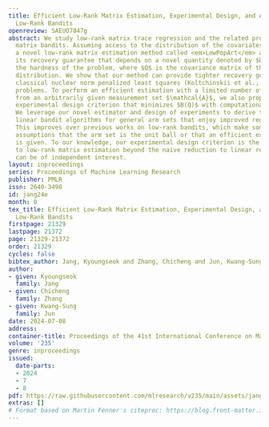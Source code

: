```yaml
---
title: Efficient Low-Rank Matrix Estimation, Experimental Design, and Arm-Set-Dependent
  Low-Rank Bandits
openreview: SAEUO7847g
abstract: We study low-rank matrix trace regression and the related problem of low-rank
  matrix bandits. Assuming access to the distribution of the covariates, we propose
  a novel low-rank matrix estimation method called <em>LowPopArt</em> and provide
  its recovery guarantee that depends on a novel quantity denoted by $B(Q)$ that characterizes
  the hardness of the problem, where $Q$ is the covariance matrix of the measurement
  distribution. We show that our method can provide tighter recovery guarantees than
  classical nuclear norm penalized least squares (Koltchinskii et al., 2011) in several
  problems. To perform an efficient estimation with a limited number of measurements
  from an arbitrarily given measurement set $\mathcal{A}$, we also propose a novel
  experimental design criterion that minimizes $B(Q)$ with computational efficiency.
  We leverage our novel estimator and design of experiments to derive two low-rank
  linear bandit algorithms for general arm sets that enjoy improved regret upper bounds.
  This improves over previous works on low-rank bandits, which make somewhat restrictive
  assumptions that the arm set is the unit ball or that an efficient exploration distribution
  is given. To our knowledge, our experimental design criterion is the first one tailored
  to low-rank matrix estimation beyond the naive reduction to linear regression, which
  can be of independent interest.
layout: inproceedings
series: Proceedings of Machine Learning Research
publisher: PMLR
issn: 2640-3498
id: jang24e
month: 0
tex_title: Efficient Low-Rank Matrix Estimation, Experimental Design, and Arm-Set-Dependent
  Low-Rank Bandits
firstpage: 21329
lastpage: 21372
page: 21329-21372
order: 21329
cycles: false
bibtex_author: Jang, Kyoungseok and Zhang, Chicheng and Jun, Kwang-Sung
author:
- given: Kyoungseok
  family: Jang
- given: Chicheng
  family: Zhang
- given: Kwang-Sung
  family: Jun
date: 2024-07-08
address:
container-title: Proceedings of the 41st International Conference on Machine Learning
volume: '235'
genre: inproceedings
issued:
  date-parts:
  - 2024
  - 7
  - 8
pdf: https://raw.githubusercontent.com/mlresearch/v235/main/assets/jang24e/jang24e.pdf
extras: []
# Format based on Martin Fenner's citeproc: https://blog.front-matter.io/posts/citeproc-yaml-for-bibliographies/
---
```

